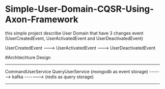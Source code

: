 # Simple-User-Domain-CQSR-Using-Axon-Framework
this simple project describe User Domain that have 3 changes event (UserCreatedEvent, UserActivatedEvent and UserDeactivatedEvent)

UserCreatedEvent   --->   UserActivatedEvent  --->  UserDeactivatedEvent


#Architechture Design
--------------------------              ---------------------                 ---------------------------
CommandUserService                                                             QueryUserService 
(mongodb as event storage)   ------->        kafka                ------->      (redis as query storage)

--------------------------              ----------------------                ---------------------------


